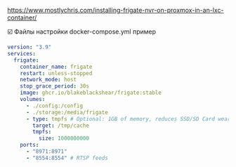 https://www.mostlychris.com/installing-frigate-nvr-on-proxmox-in-an-lxc-container/


:ballot_box_with_check: Файлы настройки docker-compose.yml пример 
```yaml
version: "3.9"
services:
  frigate:
    container_name: frigate
    restart: unless-stopped
    network_mode: host
    stop_grace_period: 30s
    image: ghcr.io/blakeblackshear/frigate:stable
    volumes:
      - ./config:/config
      - ./storage:/media/frigate
      - type: tmpfs # Optional: 1GB of memory, reduces SSD/SD Card wear
        target: /tmp/cache
        tmpfs:
          size: 1000000000
    ports:
      - "8971:8971"
      - "8554:8554" # RTSP feeds

```
